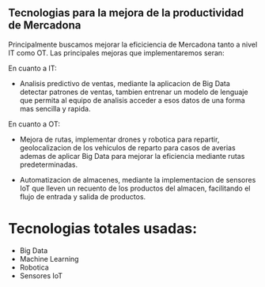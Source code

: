 ## Tecnologias para la mejora de la productividad de Mercadona 

Principalmente buscamos mejorar la eficiciencia de Mercadona tanto a nivel IT como OT. Las principales
mejoras que implementaremos seran:

En cuanto a IT:
- Analisis predictivo de ventas, mediante la aplicacion de Big Data detectar patrones de ventas, tambien
entrenar un modelo de lenguaje que permita al equipo de analisis acceder a esos datos de una forma mas
sencilla y rapida.

En cuanto a OT:
- Mejora de rutas, implementar drones y robotica para repartir, geolocalizacion de los vehiculos de 
reparto para casos de averias ademas de aplicar Big Data para mejorar la eficiencia mediante rutas
predeterminadas.

- Automatizacion de almacenes, mediante la implementacion de sensores IoT que lleven un recuento de los 
productos del almacen, facilitando el flujo de entrada y salida de productos.

# Tecnologias totales usadas:
- Big Data
- Machine Learning
- Robotica
- Sensores IoT
